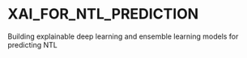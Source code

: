 # XAI_FOR_NTL_PREDICTION
Building  explainable  deep learning  and  ensemble  learning  models  for  predicting NTL
